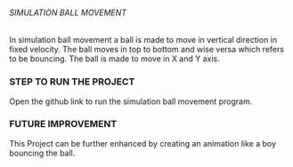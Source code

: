 ###### SIMULATION BALL MOVEMENT

In simulation ball movement a ball is made to move in vertical direction in fixed velocity. The ball moves in top to bottom and wise 
versa which refers to be bouncing. The ball is made to move in X and Y axis.

### STEP TO RUN THE PROJECT

Open the github link to run the simulation ball movement program.

### FUTURE IMPROVEMENT

This Project can be further enhanced by creating an animation like a boy bouncing the ball.
